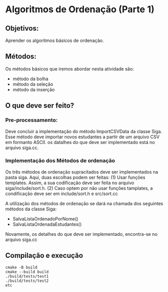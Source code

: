 # Algoritmos de Ordenação (Parte 1)

## Objetivos:
Aprender os algoritmos básicos de ordenação. 

## Métodos:

Os métodos básicos que iremos abordar nesta atividade são: 
 - método  da bolha
 - método  da seleção
 - método  da inserção 
 
## O que deve ser feito? 

### Pre-processamento:

Deve concluir a implementação do método ImportCSVData da classe Siga. Esse método deve importar novos estudantes 
a partir de um arquivo CSV em formanto ASCII.  os datalhes do que deve ser implementado está no arquivo siga.cc.

### Implementação dos Métodos de ordenação
Os três métodos de ordenação supracitados deve ser implementados na pasta siga. Aqui, duas escolhas podem ser feitas: 
(1) Usar funções templates. Assim, a sua codificação deve ser feita no arquivo siga/include/sort.h.
(2) Caso optem por não usar funções tamplates, a condificação deve ser em include/sort.h e src/sort.cc

A utilização dos métodos de ordenação se dará na chamada dos seguintes métodos da classe Siga:

 - SalvaListaOrdenadoPorNome()
 - SalvaListaOrdenadaEstudantes()

Novamente, os detalhes do que deve ser implementado, encontra-se no arquivo siga.cc

## Compilação e execução

```
cmake -B build 
cmake --build build 
./build/tests/test1
./build/tests/test2
etc

```


